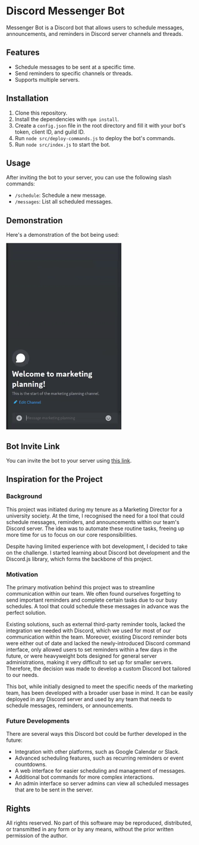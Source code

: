 # Discord Messenger Bot
Messenger Bot is a Discord bot that allows users to schedule messages, announcements, and reminders in Discord server channels and threads.

## Features
- Schedule messages to be sent at a specific time.
- Send reminders to specific channels or threads.
- Supports multiple servers.

## Installation
1. Clone this repository.
2. Install the dependencies with `npm install`.
3. Create a `config.json` file in the root directory and fill it with your bot's token, client ID, and guild ID.
4. Run `node src/deploy-commands.js` to deploy the bot's commands.
5. Run `node src/index.js` to start the bot.

## Usage
After inviting the bot to your server, you can use the following slash commands:

- `/schedule`: Schedule a new message.
- `/messages`: List all scheduled messages.

## Demonstration
Here's a demonstration of the bot being used:

<img src="assets/README_images/demonstration.gif" height="500">

## Bot Invite Link
You can invite the bot to your server using [this link](https://discord.com/api/oauth2/authorize?client_id=1178623670495748116&permissions=26914413075520&scope=bot).

## Inspiration for the Project
### Background
This project was initiated during my tenure as a Marketing Director for a university society. At the time, I recognised the need for a tool that could schedule messages, reminders, and announcements within our team's Discord server. The idea was to automate these routine tasks, freeing up more time for us to focus on our core responsibilities.

Despite having limited experience with bot development, I decided to take on the challenge. I started learning about Discord bot development and the Discord.js library, which forms the backbone of this project.

### Motivation
The primary motivation behind this project was to streamline communication within our team. We often found ourselves forgetting to send important reminders and complete certain tasks due to our busy schedules. A tool that could schedule these messages in advance was the perfect solution.

Existing solutions, such as external third-party reminder tools, lacked the integration we needed with Discord, which we used for most of our communication within the team. Moreover, existing Discord reminder bots were either out of date and lacked the newly-introduced Discord command interface, only allowed users to set reminders within a few days in the future, or were heavyweight bots designed for general server administrations, making it very difficult to set up for smaller servers. Therefore, the decision was made to develop a custom Discord bot tailored to our needs.

This bot, while initially designed to meet the specific needs of the marketing team, has been developed with a broader user base in mind. It can be easily deployed in any Discord server and used by any team that needs to schedule messages, reminders, or announcements.

### Future Developments
There are several ways this Discord bot could be further developed in the future:

- Integration with other platforms, such as Google Calendar or Slack.
- Advanced scheduling features, such as recurring reminders or event countdowns.
- A web interface for easier scheduling and management of messages.
- Additional bot commands for more complex interactions.
- An admin interface so server admins can view all scheduled messages that are to be sent in the server.

## Rights
All rights reserved. No part of this software may be reproduced, distributed, or transmitted in any form or by any means, without the prior written permission of the author.
